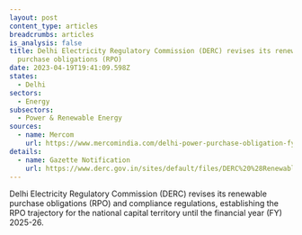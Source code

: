 ```yaml
---
layout: post
content_type: articles
breadcrumbs: articles
is_analysis: false
title: Delhi Electricity Regulatory Commission (DERC) revises its renewable
  purchase obligations (RPO)
date: 2023-04-19T19:41:09.598Z
states:
  - Delhi
sectors:
  - Energy
subsectors:
  - Power & Renewable Energy
sources:
  - name: Mercom
    url: https://www.mercomindia.com/delhi-power-purchase-obligation-fy26
details:
  - name: Gazette Notification
    url: https://www.derc.gov.in/sites/default/files/DERC%20%28Renewable%20Purchase%20Obligation%20and%20Renewable%20Energy%20Certificate%20Framework%20Implementation%29%20%28First%20Amendment%29%20Regulations%2C%202023.pdf
---
```

Delhi Electricity Regulatory Commission (DERC) revises its renewable purchase obligations (RPO) and compliance regulations, establishing the RPO trajectory for the national capital territory until the financial year (FY) 2025-26.